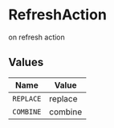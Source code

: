 # RefreshAction

on refresh action


## Values

| Name      | Value     |
| --------- | --------- |
| `REPLACE` | replace   |
| `COMBINE` | combine   |
